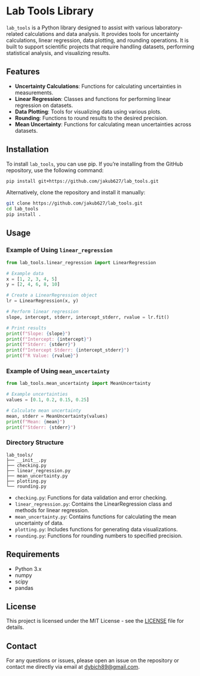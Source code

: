 # Lab Tools Library

`lab_tools` is a Python library designed to assist with various laboratory-related calculations and data analysis. It provides tools for uncertainty calculations, linear regression, data plotting, and rounding operations. It is built to support scientific projects that require handling datasets, performing statistical analysis, and visualizing results.

## Features

- **Uncertainty Calculations**: Functions for calculating uncertainties in measurements.
- **Linear Regression**: Classes and functions for performing linear regression on datasets.
- **Data Plotting**: Tools for visualizing data using various plots.
- **Rounding**: Functions to round results to the desired precision.
- **Mean Uncertainty**: Functions for calculating mean uncertainties across datasets.

## Installation

To install `lab_tools`, you can use pip. If you’re installing from the GitHub repository, use the following command:

```bash
pip install git+https://github.com/jakub627/lab_tools.git
```

Alternatively, clone the repository and install it manually:

```bash
git clone https://github.com/jakub627/lab_tools.git
cd lab_tools
pip install .
```

## Usage

### Example of Using `linear_regression`

```python
from lab_tools.linear_regression import LinearRegression

# Example data
x = [1, 2, 3, 4, 5]
y = [2, 4, 6, 8, 10]

# Create a LinearRegression object
lr = LinearRegression(x, y)

# Perform linear regression
slope, intercept, stderr, intercept_stderr, rvalue = lr.fit()

# Print results
print(f"Slope: {slope}")
print(f"Intercept: {intercept}")
print(f"Stderr: {stderr}")
print(f"Intercept Stderr: {intercept_stderr}")
print(f"R Value: {rvalue}")


```

### Example of Using `mean_uncertainty`

```python
from lab_tools.mean_uncertainty import MeanUncertainty

# Example uncertainties
values = [0.1, 0.2, 0.15, 0.25]

# Calculate mean uncertainty
mean, stderr = MeanUncertainty(values)
print(f"Mean: {mean}")
print(f"Stderr: {stderr}")

```

### Directory Structure

```plaintext
lab_tools/
├── __init__.py
├── checking.py
├── linear_regression.py
├── mean_uncertainty.py
├── plotting.py
└── rounding.py
```

- `checking.py`: Functions for data validation and error checking.
- `linear_regression.py`: Contains the LinearRegression class and methods for linear regression.
- `mean_uncertainty.py`: Contains functions for calculating the mean uncertainty of data.
- `plotting.py`: Includes functions for generating data visualizations.
- `rounding.py`: Functions for rounding numbers to specified precision.

## Requirements

- Python 3.x
- numpy
- scipy
- pandas

## License

This project is licensed under the MIT License - see the [LICENSE](./LICENSE) file for details.

## Contact

For any questions or issues, please open an issue on the repository or contact me directly via email at <dybich89@gmail.com>.
